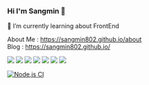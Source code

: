 ### Hi I'm Sangmin 👋
🌱 I’m currently learning about FrontEnd

About Me : https://sangmin802.github.io/about  
Blog : https://sangmin802.github.io/

<img src="https://img.shields.io/badge/HTML5-#E34F26?style=for-the-badge&logo=HTML5&logoColor=white">
<img src="https://img.shields.io/badge/CSS3-#1572B6?style=for-the-badge&logo=CSS3&logoColor=white">
<img src="https://img.shields.io/badge/TypeScript-#3178C6?style=for-the-badge&logo=#3178C6&logoColor=white">
<img src="https://img.shields.io/badge/React-#61DAFB?style=for-the-badge&logo=React&logoColor=white">
<img src="https://img.shields.io/badge/ReactQuery-#FF4154?style=for-the-badge&logo=ReactQuery&logoColor=white">
<img src="https://img.shields.io/badge/Node.js-#339933?style=for-the-badge&logo=Node.js&logoColor=white">
<img src="https://img.shields.io/badge/CSS3-#1572B6?style=for-the-badge&logo=CSS3&logoColor=white">

[![Node.js CI](https://github.com/sangmin802/loa-hands/actions/workflows/node.js.yml/badge.svg?branch=master)](https://github.com/sangmin802/loa-hands/actions/workflows/node.js.yml)
